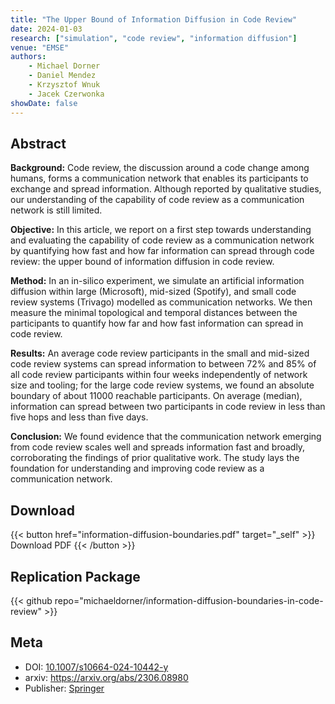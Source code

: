 ```yaml
---
title: "The Upper Bound of Information Diffusion in Code Review"
date: 2024-01-03
research: ["simulation", "code review", "information diffusion"]
venue: "EMSE"
authors:
    - Michael Dorner
    - Daniel Mendez
    - Krzysztof Wnuk
    - Jacek Czerwonka
showDate: false
---
```


## Abstract

**Background:** Code review, the discussion around a code change among humans, forms a communication network that enables its participants to exchange and spread information. Although reported by qualitative studies, our understanding of the capability of code review as a communication network is still limited.

**Objective:** In this article, we report on a first step towards understanding and evaluating the capability of code review as a communication network by quantifying how fast and how far information can spread through code review: the upper bound of information diffusion in code review.

**Method:** In an in-silico experiment, we simulate an artificial information diffusion within large (Microsoft), mid-sized (Spotify), and small code review systems (Trivago) modelled as communication networks. We then measure the minimal topological and temporal distances between the participants to quantify how far and how fast information can spread in code review.

**Results:** An average code review participants in the small and mid-sized code review systems can spread information to between 72% and 85% of all code review participants within four weeks independently of network size and tooling; for the large code review systems, we found an absolute boundary of about 11000  reachable participants. On average (median), information can spread between two participants in code review in less than five hops and less than five days.

**Conclusion:** We found evidence that the communication network emerging from code review scales well and spreads information fast and broadly, corroborating the findings of prior qualitative work. The study lays the foundation for understanding and improving code review as a communication network. 

## Download

{{< button href="information-diffusion-boundaries.pdf" target="_self" >}}
Download PDF
{{< /button >}}

## Replication Package

{{< github repo="michaeldorner/information-diffusion-boundaries-in-code-review" >}}

## Meta

- DOI: [10.1007/s10664-024-10442-y](https://doi.org/10.1007/s10664-024-10442-y)
- arxiv: https://arxiv.org/abs/2306.08980
- Publisher: [Springer](https://link.springer.com/article/10.1007/s10664-024-10442-y)